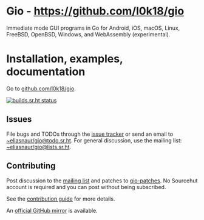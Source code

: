 # Gio - https://github.com/l0k18/gio

Immediate mode GUI programs in Go for Android, iOS, macOS, Linux,
FreeBSD, OpenBSD, Windows, and WebAssembly (experimental).

# Installation, examples, documentation

Go to [github.com/l0k18/gio](https://github.com/l0k18/gio).

[![builds.sr.ht status](https://builds.sr.ht/~eliasnaur/gio.svg)](https://builds.sr.ht/~eliasnaur/gio)

## Issues

File bugs and TODOs through the [issue tracker](https://todo.sr.ht/~eliasnaur/gio) or send an email
to [~eliasnaur/gio@todo.sr.ht](mailto:~eliasnaur/gio@todo.sr.ht). For general discussion, use the
mailing list: [~eliasnaur/gio@lists.sr.ht](mailto:~eliasnaur/gio@lists.sr.ht).

## Contributing

Post discussion to the [mailing list](https://lists.sr.ht/~eliasnaur/gio) and patches to
[gio-patches](https://lists.sr.ht/~eliasnaur/gio-patches). No Sourcehut
account is required and you can post without being subscribed.

See the [contribution guide](https://github.com/l0k18/gio/doc/contribute) for more details.

An [official GitHub mirror](https://github.com/gioui/gio) is available.
